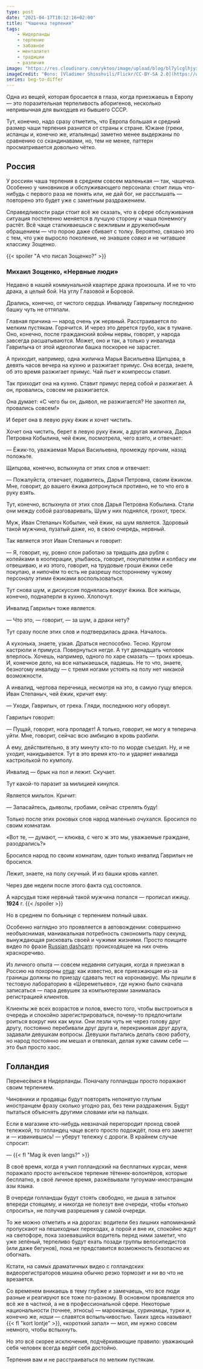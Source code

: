 ```yaml
---
type: post
date: "2021-04-17T10:12:16+02:00"
title: "Чашечка терпения"
tags:
    - Нидерланды
    - терпение
    - забавное
    - менталитет
    - традиции
    - различия
image: "https://res.cloudinary.com/yktoo/image/upload/blog/bl7ylcglhjyxd0ludbwo.jpg"
imageCredit: "Фото: [Vladimer Shioshvili/Flickr/CC-BY-SA 2.0](https://www.flickr.com/photos/vshioshvili/388221237)."
series: beg-to-differ
---
```


Одна из вещей, которая бросается в глаза, когда приезжаешь в Европу — это поразительная терпеливость аборигенов, несколько непривычная для выходцев из бывшего СССР.

Тут, конечно, надо сразу отметить, что Европа большая и средний размер чаши терпения разнится от страны к стране. Южане (греки, испанцы и, конечно же, итальянцы) заметно менее выдержаны по сравнению со скандинавами, но, тем не менее, паттерн просматривается довольно чётко.

<!--more-->

## Россия

У россиян чаша терпения в среднем совсем маленькая — так, чашечка. Особенно у чиновников и обслуживающего персонала: стоит лишь что-нибудь с первого раза не понять или, не дай бог, не расслышать — повторено это будет уже с заметным раздражением.

Справедливости ради стоит всё же сказать, что в сфере обслуживания ситуация постепенно меняется в лучшую сторону и чаша понемногу растёт. Всё чаще сталкиваешься с вежливым и дружелюбным обращением — что порою даже сбивает с толку. Вероятно, связано это с тем, что уже выросло поколение, не знавшее *совка* и не читавшее классику Зощенко.

{{< spoiler "А что писал Зощенко?" >}}
### Михаил Зощенко, «Нервные люди»

Недавно в нашей коммунальной квартире драка произошла. И не то что драка, а целый бой. На углу Глазовой и Боровой.

Дрались, конечно, от чистого сердца. Инвалиду Гаврилычу последнюю башку чуть не оттяпали.

Главная причина — народ очень уж нервный. Расстраивается по мелким пустякам. Горячится. И через это дерется грубо, как в тумане.
Оно, конечно, после гражданский войны нервы, говорят, у народа завсегда расшатываются. Может, оно и так, а только у инвалида Гаврилыча от этой идеологии башка поскорее не зарастет.

А приходит, например, одна жиличка Марья Васильевна Щипцова, в девять часов вечера на кухню и разжигает примус. Она всегда, знаете, об это время разжигает примус. Чай пьет и компрессы ставит.

Так приходит она на кухню. Ставит примус перед собой и разжигает. А он, провались, совсем не разжигается.

Она думает: «С чего бы он, дьявол, не разжигается? Не закоптел ли, провались совсем!»

И берет она в левую руку ёжик и хочет чистить.

Хочет она чистить, берет в левую руку ёжик, а другая жиличка, Дарья Петровна Кобылина, чей ёжик, посмотрела, чего взято, и отвечает:

— Ёжик-то, уважаемая Марья Васильевна, промежду прочим, назад положьте.

Щипцова, конечно, вспыхнула от этих слов и отвечает:

— Пожалуйста, отвечает, подавитесь, Дарья Петровна, своим ёжиком. Мне, говорит, до вашего ёжика дотронуться противно, не то что его в руку взять.

Тут, конечно, вспыхнула от этих слов Дарья Петровна Кобылина. Стали они между собой разговаривать, Шум у них поднялся, грохот, треск.

Муж, Иван Степаныч Кобылин, чей ёжик, на шум является. Здоровый такой мужчина, пузатый даже, но, в свою очередь, нервный.

Так является этот Иван Степаныч и говорит:

— Я, говорит, ну, ровно слон работаю за тридцать два рубля с копейками в кооперации, улыбаюсь, говорит, покупателям и колбасу им отвешиваю, и из этого, говорит, на трудовые гроши ёжики себе покупаю, и нипочём то есть не разрешу постороннему чужому персоналу этими ёжиками воспользоваться.

Тут снова шум, и дискуссия поднялась вокруг ёжика. Все жильцы, конечно, поднаперли в кухню. Хлопочут.

Инвалид Гаврилыч тоже является.

— Что это, — говорит, — за шум, а драки нету?

Тут сразу после этих слов и подтвердилась драка. Началось.

А кухонька, знаете, узкая. Драться неспособно. Тесно. Кругом кастрюли и примуса. Повернуться негде. А тут двенадцать человек вперлось. Хочешь, например, одного по харе смазать — троих кроешь. И, конечное дело, на все натыкаешься, падаешь. Не то что, знаете, безногому инвалиду — с тремя ногами устоять на полу нет никакой возможности.

А инвалид, чертова перечница, несмотря на это, в самую гущу вперся. Иван Степаныч, чей ёжик, кричит ему:

— Уходи, Гаврилыч, от греха. Гляди, последнюю ногу оборвут.

Гаврилыч говорит:

— Пущай, говорит, нога пропадет! А только, говорит, не могу я теперича уйти. Мне, говорит, сейчас всю амбицию в кровь разбили.

А ему, действительно, в эту минуту кто-то по морде съездил. Ну, и не уходит, накидывается. Тут в это время кто-то и ударяет инвалида кастрюлькой по кумполу.

Инвалид — брык на пол и лежит. Скучает.

Тут какой-то паразит за милицией кинулся.

Является мильтон. Кричит:

— Запасайтесь, дьяволы, гробами, сейчас стрелять буду!

Только после этих роковых слов народ маленько очухался. Бросился по своим комнатам.

«Вот те, — думают, — клюква, с чего ж это мы, уважаемые граждане, разодрались?»

Бросился народ по своим комнатам, один только инвалид Гаврилыч не бросился.

Лежит, знаете, на полу скучный. И из башки кровь каплет.

Через две недели после этого факта суд состоялся.

А нарсудья тоже нервный такой мужчина попался — прописал ижицу.
**1924** г.
{{< /spoiler >}}

Но в среднем по больнице с терпением полный швах.

Особенно наглядно это проявляется в автовождении: совершенно необъяснимая, маниакальная потребность сэкономить пару секунд, вынуждающая рисковать своей и чужими жизнями. Просто поищите видео по фразе [Russian dashcam](https://www.youtube.com/results?search_query=Russian+dashcam): происходящее на них очень красноречиво.

Из личного опыта — совсем недавняя ситуация, когда я приезжал в Россию на похороны [отца](0764): как известно, все приезжающие из-за границы должны по приезду сдавать тест на коронавирус. Мы пришли в тестовую лабораторию в «Шереметьево», где нужно было сначала записаться — пара девушек за компьютерами занималась регистрацией клиентов.

Клиенты же всех возрастов и полов, вместо того, чтобы выстроиться в очередь и спокойно зарегистрироваться, почему-то предпочитали роиться вокруг них как мухи. Они лезли чуть не через голову друг другу, постоянно перебивали друг друга и, перекрикивая друг друга, задавали девушкам вопросы. Девушки пытались делать свою работу, но народ постоянно им мешал и отвлекал, делая хуже самим себе — это был просто хаос.

## Голландия

Перенесёмся в Нидерланды. Поначалу голландцы просто поражают своим терпением.

Чиновники и продавцы будут повторять непонятую глупым иностранцем фразу сколько угодно раз, без тени раздражения. Будут пытаться объяснять другими словами или на пальцах.

Если в магазине кто-нибудь невзначай перегородит проход своей тележкой, то голландец чаще всего просто подождёт, пока его заметят и — извинившись! — уберут тележку с дороги. В крайнем случае спросит:

— {{< fl "Mag ik even langs?" >}}

В своё время, когда я учил голландский на бесплатных курсах, меня поражало просто ангельское терпение тётенек-волонтёров, которые бесплатно, в своё личное время, разжёвывали тугоумам-иностранцам азы языка.

В очереди голландцы будут стоять свободно, не дыша в затылок впереди стоящему, и никогда не полезут вне очереди, чтобы «только спросить», не получив разрешения у самой очереди.

То же можно отметить и на дорогах: водители без лишних напоминаний пропускают на пешеходных переходах, а порой и вне их, спокойно ждут на светофоре, пока зазевавшийся водитель перед ними заметит, что уже зелёный, терпеливо будут ехать позади группы велосипедистов (или даже бегунов), пока не представится возможность безопасно их обогнать.

Кстати, на самых драматичных видео с голландских видеорегистраторов машина обычно резко тормозит и ни во что не врезается.

Со временем вникаешь в тему глубже и замечаешь, что все люди разные и реагируют все тоже по-разному. В основном проявляется это всё же в частной, а не в профессиональной сфере. Некоторые национальности (точнее, этносы) — марокканцы, суринамцы, турки и, конечно же, *наши* — славятся вспыльчивостью. Таких здесь называют {{< fl "kort lontje" >}}, «короткий запал» — мол, им нужно совсем немного, чтобы вспыхнуть.

Но это всё скорее исключения, подчёркивающие правило: уважающий себя человек всегда ведёт себя достойно.

Терпения вам и не расстраиваться по мелким пустякам.
